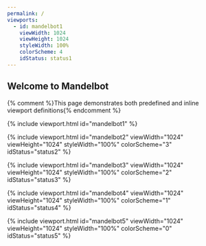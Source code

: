 ```yaml
---
permalink: /
viewports:
  - id: mandelbot1
    viewWidth: 1024
    viewHeight: 1024
    styleWidth: 100%
    colorScheme: 4
    idStatus: status1
---
```


Welcome to Mandelbot
--------------------

{% comment %}This page demonstrates both predefined and inline viewport definitions{% endcomment %}  

{% include viewport.html id="mandelbot1" %}

{% include viewport.html id="mandelbot2" viewWidth="1024" viewHeight="1024" styleWidth="100%" colorScheme="3" idStatus="status2" %}

{% include viewport.html id="mandelbot3" viewWidth="1024" viewHeight="1024" styleWidth="100%" colorScheme="2" idStatus="status3" %}

{% include viewport.html id="mandelbot4" viewWidth="1024" viewHeight="1024" styleWidth="100%" colorScheme="1" idStatus="status4" %}

{% include viewport.html id="mandelbot5" viewWidth="1024" viewHeight="1024" styleWidth="100%" colorScheme="0" idStatus="status5" %}
